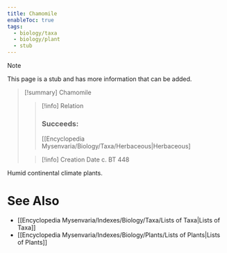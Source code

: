 ```yaml
---
title: Chamomile
enableToc: true
tags:
  - biology/taxa
  - biology/plant
  - stub
---
```


> [!note]
> This page is a stub and has more information that can be added.

> [!summary] Chamomile
> > [!info] Relation
> > ### Succeeds:
> > [[Encyclopedia Mysenvaria/Biology/Taxa/Herbaceous|Herbaceous]
>
> > [!info] Creation Date
> > c. BT 448

Humid continental climate plants.

# See Also
- [[Encyclopedia Mysenvaria/Indexes/Biology/Taxa/Lists of Taxa|Lists of Taxa]]
- [[Encyclopedia Mysenvaria/Indexes/Biology/Plants/Lists of Plants|Lists of Plants]]
